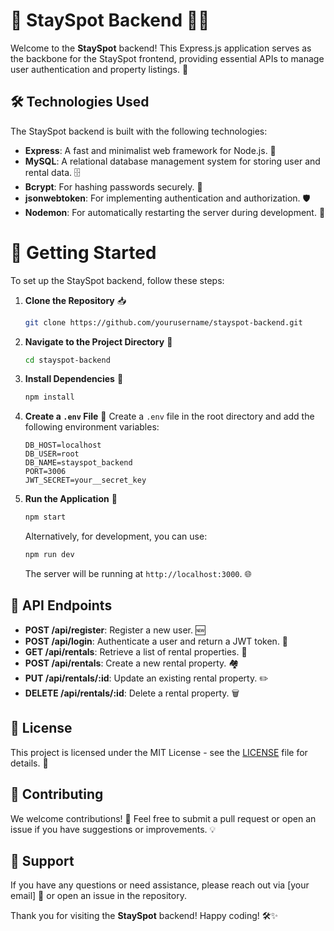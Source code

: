 # 🌟 StaySpot Backend 🏡✨

Welcome to the **StaySpot** backend! This Express.js application serves as the backbone for the StaySpot frontend, providing essential APIs to manage user authentication and property listings. 🚀

## 🛠 Technologies Used

The StaySpot backend is built with the following technologies:

- **Express**: A fast and minimalist web framework for Node.js. 🚄
- **MySQL**: A relational database management system for storing user and rental data. 🗄️
- **Bcrypt**: For hashing passwords securely. 🔐
- **jsonwebtoken**: For implementing authentication and authorization. 🛡️
- **Nodemon**: For automatically restarting the server during development. 🔄

# 🚀 Getting Started

To set up the StaySpot backend, follow these steps:

1. **Clone the Repository** 📥
   ```bash
   git clone https://github.com/yourusername/stayspot-backend.git
   
2. **Navigate to the Project Directory** 📂
   ```bash
   cd stayspot-backend
   ```

3. **Install Dependencies** 🔧
   ```bash
   npm install
   ```

4. **Create a `.env` File** 📝
   Create a `.env` file in the root directory and add the following environment variables:
   ```plaintext
   DB_HOST=localhost
   DB_USER=root
   DB_NAME=stayspot_backend
   PORT=3006
   JWT_SECRET=your__secret_key
   ```

5. **Run the Application** 🎉
   ```bash
   npm start
   ```
   Alternatively, for development, you can use:
   ```bash
   npm run dev
   ```
   The server will be running at `http://localhost:3000`. 🌐

## 📡 API Endpoints

- **POST /api/register**: Register a new user. 🆕
- **POST /api/login**: Authenticate a user and return a JWT token. 🔑
- **GET /api/rentals**: Retrieve a list of rental properties. 📃
- **POST /api/rentals**: Create a new rental property. 🏘️
- **PUT /api/rentals/:id**: Update an existing rental property. ✏️
- **DELETE /api/rentals/:id**: Delete a rental property. 🗑️

## 📄 License

This project is licensed under the MIT License - see the [LICENSE](LICENSE) file for details. 📜

## 🙌 Contributing

We welcome contributions! 🤝 Feel free to submit a pull request or open an issue if you have suggestions or improvements. 💡

## 🤝 Support

If you have any questions or need assistance, please reach out via [your email] 📧 or open an issue in the repository.

Thank you for visiting the **StaySpot** backend! Happy coding! 🛠️✨
```

